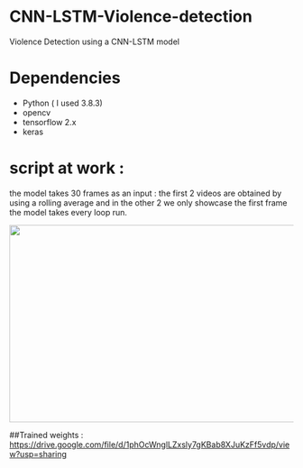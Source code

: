# CNN-LSTM-Violence-detection
Violence Detection using a CNN-LSTM model
# Dependencies
- Python ( I used 3.8.3)
- opencv
- tensorflow 2.x
- keras

# script at work : 
the model takes 30 frames as an input :
the first 2 videos are obtained by using a rolling average and in the other 2 we only showcase the first frame the model takes every loop run.
<p align="center">
  <img src="https://github.com/shouhaiel1/CNN-LSTM-Violence-detection/blob/main/violence-detction%20(1).gif" width="600" height="350" />

##Trained weights : https://drive.google.com/file/d/1phOcWnglLZxsly7gKBab8XJuKzFf5vdp/view?usp=sharing
